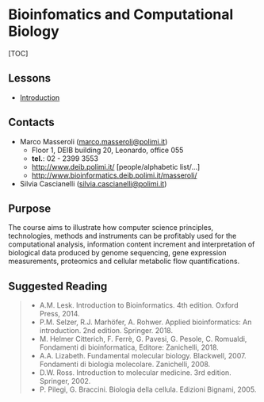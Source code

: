 # Bioinfomatics and Computational Biology

[TOC]

## Lessons

- [Introduction](./introduction.md)

## Contacts

- Marco Masseroli (marco.masseroli@polimi.it)
    - Floor 1, DEIB building 20, Leonardo, office 055
    - **tel.**: 02 - 2399 3553
    - http://www.deib.polimi.it/ [people/alphabetic list/…]
    - http://www.bioinformatics.deib.polimi.it/masseroli/
- Silvia Cascianelli (silvia.cascianelli@polimi.it)

## Purpose

The course aims to illustrate how computer science principles, technologies, methods and instruments can be profitably used for the computational analysis, information content increment and interpretation of biological data produced by genome sequencing, gene expression measurements, proteomics and cellular metabolic flow quantifications.

## Suggested Reading

> - A.M. Lesk. Introduction to Bioinformatics. 4th edition. Oxford Press, 2014.
> - P.M. Selzer, R.J. Marhöfer, A. Rohwer. Applied bioinformatics: An introduction. 2nd edition. Springer. 2018.
> - M. Helmer Citterich, F. Ferrè, G. Pavesi, G. Pesole, C. Romualdi, Fondamenti di bioinformatica, Editore: Zanichelli, 2018.
> - A.A. Lizabeth. Fundamental molecular biology. Blackwell, 2007. Fondamenti di biologia molecolare. Zanichelli, 2008.
> - D.W. Ross. Introduction to molecular medicine. 3rd edition. Springer, 2002.
> - P. Pilegi, G. Braccini. Biologia della cellula. Edizioni Bignami, 2005.
